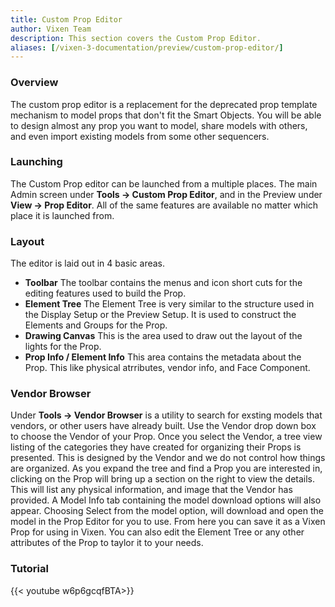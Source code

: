 ```yaml
---
title: Custom Prop Editor
author: Vixen Team
description: This section covers the Custom Prop Editor. 
aliases: [/vixen-3-documentation/preview/custom-prop-editor/]
---
```

### Overview

The custom prop editor is a replacement for the deprecated prop template mechanism to model props that don't fit the Smart Objects. You will be able to design almost any prop you want to model, share models with others, and even import existing models from some other sequencers.

### Launching

The Custom Prop editor can be launched from a multiple places. The main Admin screen under **Tools -> Custom Prop Editor**, and in the Preview under **View -> Prop Editor**. All of the same features are available no matter which place it is launched from.

### Layout

The editor is laid out in 4 basic areas.

* **Toolbar**  The toolbar contains the menus and icon short cuts for the editing features used to build the Prop.
* **Element Tree**  The Element Tree is very similar to the structure used in the Display Setup or the Preview Setup. It is used to construct the Elements and Groups for the Prop.
* **Drawing Canvas**  This is the area used to draw out the layout of the lights for the Prop. 
* **Prop Info / Element Info**  This area contains the metadata about the Prop. This like physical atrributes, vendor info, and Face Component.

### Vendor Browser

Under **Tools -> Vendor Browser** is a utility to search for exsting models that vendors, or other users have already built. Use the Vendor drop down box to choose the Vendor of your Prop. Once you select the Vendor, a tree view listing of the categories they have created for organizing their Props is presented. This is designed by the Vendor and we do not control how things are organized. As you expand the tree and find a Prop you are interested in, clicking on the Prop will bring up a section on the right to view the details. This will list any physical information, and image that the Vendor has provided. A Model Info tab containing the model download options will also appear. Choosing Select from the model option, will download and open the model in the Prop Editor for you to use. From here you can save it as a Vixen Prop for using in Vixen. You can also edit the Element Tree or any other attributes of the Prop to taylor it to your needs. 

### Tutorial

{{< youtube w6p6gcqfBTA>}}
